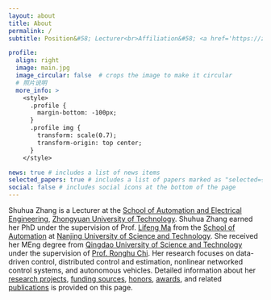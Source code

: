```yaml
---
layout: about
title: About
permalink: /
subtitle: Position&#58; Lecturer<br>Affiliation&#58; <a href='https://zd.zut.edu.cn/info/1052/1364.htm'>School of Automation and Electrical Engineering</a>, <a href='https://www.zut.edu.cn/'>Zhongyuan University of Technology</a><br>Contact&#58; zhangshuhua AT zut.edu.cn<br>Address&#58; No. 1, Huaihe Road, Xinzheng Shuanghu Economic Development Zone, Zhengzhou, 450007, China.

profile:
  align: right
  image: main.jpg
  image_circular: false  # crops the image to make it circular
  # 照片说明
  more_info: >
    <style>
      .profile {
        margin-bottom: -100px;
      }
      .profile img {
        transform: scale(0.7);
        transform-origin: top center;
      }
    </style>

news: true # includes a list of news items
selected_papers: true # includes a list of papers marked as "selected={true}"
social: false # includes social icons at the bottom of the page
---
```


Shuhua Zhang is a Lecturer at the [School of Automation and Electrical Engineering](https://zd.zut.edu.cn/info/1052/1364.htm), [Zhongyuan University of Technology](https://www.zut.edu.cn/). Shuhua Zhang earned her PhD under the supervision of Prof. [Lifeng Ma](https://qxs.njust.edu.cn/e0/68/c18463a319592/page.htm) from the [School of Automation](https://au.njust.edu.cn/) at [Nanjing University of Science and Technology](https://www.njust.edu.cn/). She received her MEng degree from [Qingdao University of Science and Technology](https://www.qust.edu.cn/) under the supervision of [Prof. Ronghu Chi](https://zdh.qust.edu.cn/info/1158/7255.htm). Her research focuses on data-driven control, distributed control and estimation, nonlinear networked control systems, and autonomous vehicles. Detailed information about her [research projects](https://shuhuazh.github.io/research/), [funding sources](https://shuhuazh.github.io/research/), [honors](https://shuhuazh.github.io/research/), [awards](https://shuhuazh.github.io/research/), and related [publications](https://shuhuazh.github.io/publications/) is provided on this page.
